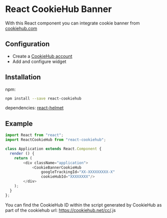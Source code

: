 # React CookieHub Banner

With this React component you can integrate cookie banner from [cookiehub.com](https://www.cookiehub.com/)

## Configuration

* Create a [CookieHub account](https://www.cookiehub.com/)
* Add and configure widget

## Installation

npm:
```bash
npm install --save react-cookiehub
```

dependencies:
[react-helmet](https://github.com/nfl/react-helmet)

## Example
```javascript
import React from "react";
import ReactCookieHub from "react-cookiehub";

class Application extends React.Component {
  render () {
    return (
        <div className="application">
            <CookieBannerCookieHub 
                googleTrackingId="XX-XXXXXXXXX-X" 
                cookieHubId="XXXXXXXX"/>
        </div>
    );
  }
};
```

You can find the CookieHub ID within the script generated by CookieHub as part of the cookiehub url: https://cookiehub.net/cc/<YOUR COOKIEHUB ID>.js